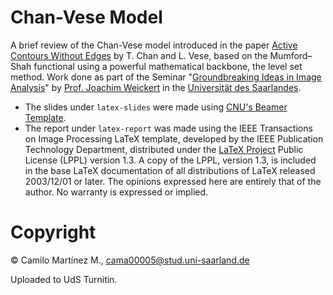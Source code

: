 # Chan-Vese Model
A brief review of the Chan-Vese model introduced in the paper [Active Contours Without Edges](https://www.math.ucla.edu/~lvese/PAPERS/IEEEIP2001.pdf) by T. Chan and L. Vese, based on the Mumford–Shah functional using a powerful mathematical backbone, the level set method. Work done as part of the Seminar "[Groundbreaking Ideas in Image Analysis](https://www.mia.uni-saarland.de/Teaching/giia24.shtml)" by [Prof. Joachim Weickert](https://www.mia.uni-saarland.de/weickert/index.shtml) in the [Universität des Saarlandes](https://www.uni-saarland.de/).

* The slides under `latex-slides` were made using [CNU's Beamer Template](https://www.overleaf.com/latex/templates/cnu-beamer/ftpfhcwstgpy).
* The report under `latex-report` was made using the IEEE Transactions on Image Processing LaTeX template, developed by the IEEE Publication Technology Department, distributed under the [LaTeX Project](http://www.latex-project.org/) Public License (LPPL) version 1.3. A copy of the LPPL, version 1.3, is included in the base LaTeX documentation of all distributions of LaTeX released 2003/12/01 or later. The opinions expressed here are entirely that of the author. No warranty is expressed or implied.

# Copyright
© Camilo Martínez M., <cama00005@stud.uni-saarland.de>

Uploaded to UdS Turnitin.
